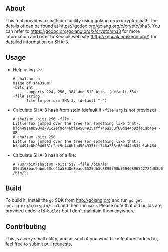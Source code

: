 ## About
This tool provides a sha3sum facility using golang.org/x/crypto/sha3. The details of can be found at https://godoc.org/golang.org/x/crypto/sha3. You can refer to https://godoc.org/golang.org/x/crypto/sha3 for more information and refer to Keccak web site (http://keccak.noekeon.org/) for detailed information on SHA-3.

## Usage
* Help using `-h`:
  ```
  # sha3sum -h
  Usage of sha3sum:
  -bits int
    	supports 224, 256, 384 and 512 bits. (default 384)
  -file string
    	file to perform SHA-3. (default "-")
  ```
* Calculate SHA-3 hash from stdin (default if `-file arg` is not provided):
  ```
  # sha3sum -bits 256 -file -
  Little fox jumped over the tree (or something like that).
  bfd4491e0b904d781c2ef9c446bfa4504935fff746a253f68dd44b03fe1ab464 -
  OR
  # sha3sum -bits 256
  Little fox jumped over the tree (or something like that).
  bfd4491e0b904d781c2ef9c446bfa4504935fff746a253f68dd44b03fe1ab464 -
  ```
* Calculate SHA-3 hash of a file:
  ```
  # /usr/bin/sha3sum -bits 512 -file /bin/ls
  095d168bac9abeb60ce41a58d8e8bacd6525db3c8890790b56646896542724488b07764d1e274af802d956ef11a7af518c4ff56ea51da6e2a04807d5306681c3 /bin/ls
  ```

## Build
To build it, install the `go` SDK from http://golang.org and run `go get golang.org/x/crypto/sha3` and then run `make`. Please note that old builds are provided under `old-builds` but I don't maintain them anywhere.

## Contributing
This is a very small utility; and as such if you would like features added in, feel free to submit pull requests.
